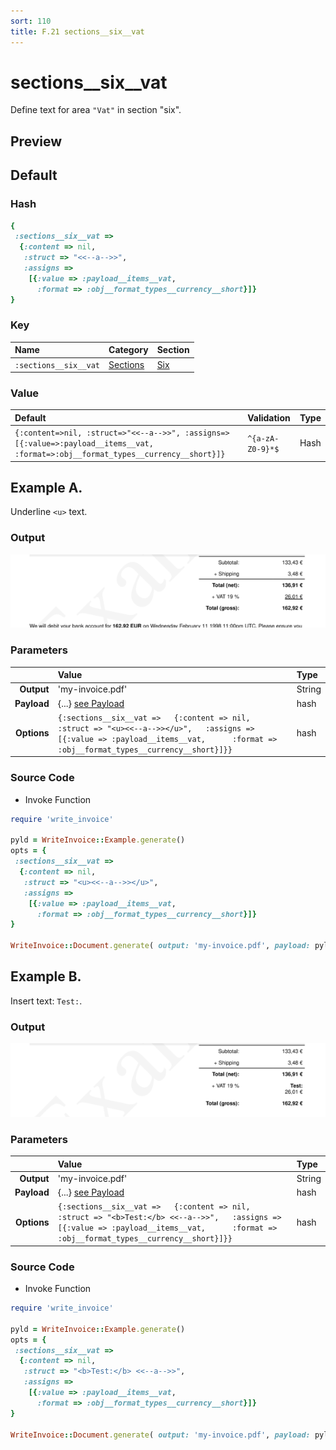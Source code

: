 ```yaml
---
sort: 110
title: F.21 sections__six__vat
---
```

# sections__six__vat

Define text for area `"Vat"` in section "six".


## Preview

<div >
    <canvas id='canvas' search=':sections__six__vat' palette='option_detail'></canvas>
</div>
<script src="../assets/js/marker.js"></script>  

 
## Default

### Hash

```ruby
{
 :sections__six__vat => 
  {:content => nil,
   :struct => "<<--a-->>",
   :assigns => 
    [{:value => :payload__items__vat,
      :format => :obj__format_types__currency__short}]}
} 
```

### Key

| **Name** | **Category** | **Section** |
| :--- | :--- | :--- |
| ```:sections__six__vat``` |  [Sections](./#sections) | [Six](/sections/six) |

### Value



| **Default**| **Validation**| **Type** |
| :--- | :--- | :--- |
| ```{:content=>nil, :struct=>"<<--a-->>", :assigns=>[{:value=>:payload__items__vat, :format=>:obj__format_types__currency__short}]}``` | ```^{a-zA-Z0-9}*$``` | Hash |

## Example A.

Underline `<u>` text.

### Output

<img src="../assets/images/options/sections__six__vat--a.png">



### Parameters

| | **Value** | **Type** |
|------:|:------|:------|
| **Output** | 'my-invoice.pdf' | String |
| **Payload** | {...} [see Payload](../payload) | hash |
| **Options** | ```{:sections__six__vat =>   {:content => nil,   :struct => "<u><<--a-->></u>",   :assigns =>     [{:value => :payload__items__vat,      :format => :obj__format_types__currency__short}]}}``` | hash |


### Source Code

* Invoke Function

```ruby
require 'write_invoice'
 
pyld = WriteInvoice::Example.generate()
opts = {
 :sections__six__vat => 
  {:content => nil,
   :struct => "<u><<--a-->></u>",
   :assigns => 
    [{:value => :payload__items__vat,
      :format => :obj__format_types__currency__short}]}
}
 
WriteInvoice::Document.generate( output: 'my-invoice.pdf', payload: pyld, options: opts )

```

## Example B.

Insert text: `Test:`.

### Output

<img src="../assets/images/options/sections__six__vat--b.png">



### Parameters

| | **Value** | **Type** |
|------:|:------|:------|
| **Output** | 'my-invoice.pdf' | String |
| **Payload** | {...} [see Payload](../payload) | hash |
| **Options** | ```{:sections__six__vat =>   {:content => nil,   :struct => "<b>Test:</b> <<--a-->>",   :assigns =>     [{:value => :payload__items__vat,      :format => :obj__format_types__currency__short}]}}``` | hash |


### Source Code

* Invoke Function

```ruby
require 'write_invoice'
 
pyld = WriteInvoice::Example.generate()
opts = {
 :sections__six__vat => 
  {:content => nil,
   :struct => "<b>Test:</b> <<--a-->>",
   :assigns => 
    [{:value => :payload__items__vat,
      :format => :obj__format_types__currency__short}]}
}
 
WriteInvoice::Document.generate( output: 'my-invoice.pdf', payload: pyld, options: opts )

```

